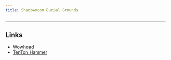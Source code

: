```yaml
---
title: Shadowmoon Burial Grounds
---
```



----

## Links
* [Wowhead](http://www.wowhead.com/guide=2668/shadowmoon-burial-grounds-dungeon-strategy-guide)
* [TenTon Hammer](http://www.tentonhammer.com/guides/world-warcraft/warlords-draenor-shadowmoon-burial-grounds-guide)
